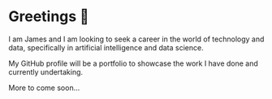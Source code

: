 # Greetings 👋

I am James and I am looking to seek a career in the world of technology and data, specifically in artificial intelligence and data science. 

My GitHub profile will be a portfolio to showcase the work I have done and currently undertaking. 

More to come soon...

